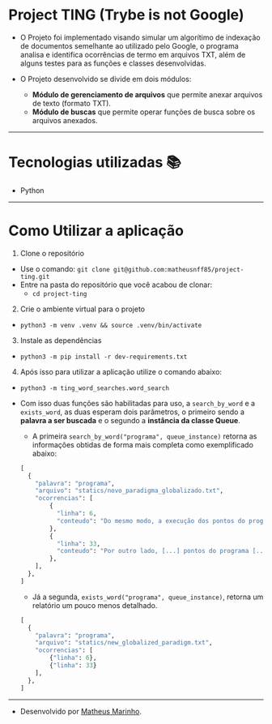 # Project TING (Trybe is not Google)

- O Projeto foi implementado visando simular um algorítimo de indexação de documentos semelhante ao utilizado pelo Google, o programa analisa e identifica ocorrências de termo em arquivos TXT, além de alguns testes para as funções e classes desenvolvidas.

- O Projeto desenvolvido se divide em dois módulos:
  - **Módulo de gerenciamento de arquivos** que permite anexar arquivos de texto (formato TXT).
  - **Módulo de buscas** que permite operar funções de busca sobre os arquivos anexados.

---

# Tecnologias utilizadas :books:

- Python

---

# Como Utilizar a aplicação

  1. Clone o repositório

  - Use o comando: `git clone git@github.com:matheusnff85/project-ting.git`
  - Entre na pasta do repositório que você acabou de clonar:
    - `cd project-ting`

  2. Crie o ambiente virtual para o projeto

  - `python3 -m venv .venv && source .venv/bin/activate`
  
  3. Instale as dependências

  - `python3 -m pip install -r dev-requirements.txt`

  4. Após isso para utilizar a aplicação utilize o comando abaixo:

  - `python3 -m ting_word_searches.word_search`

  - Com isso duas funções são habilitadas para uso, a `search_by_word` e a `exists_word`, as duas esperam dois parâmetros, o primeiro sendo a **palavra a ser buscada** e o segundo a **instância da classe Queue**.

    - A primeira `search_by_word("programa", queue_instance)` retorna as informações obtidas de forma mais completa como exemplificado abaixo:

    ```Python
    [
      {
        "palavra": "programa", 
        "arquivo": "statics/novo_paradigma_globalizado.txt", 
        "ocorrencias": [
            {
              "linha": 6, 
              "conteudo": "Do mesmo modo, a execução dos pontos do programa [...]",
            }, 
            {
              "linha": 33, 
              "conteudo": "Por outro lado, [...] pontos do programa [...]",
            },
        ],
      },
    ]
    ```

    - Já a segunda, `exists_word("programa", queue_instance)`, retorna um relatório um pouco menos detalhado.
    
    ```Python
    [
      {
        "palavra": "programa",
        "arquivo": "statics/new_globalized_paradigm.txt",
        "ocorrencias": [
            {"linha": 6},
            {"linha": 33}
        ],
      },
    ]
    ```

---

- Desenvolvido por [Matheus Marinho](https://www.linkedin.com/in/matheus-marinhodsp/).